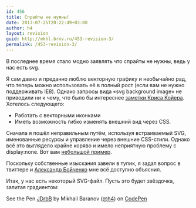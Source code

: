 ```yaml
---
id: 456
title: Спрайты не нужны!
date: 2013-07-25T20:22:49+03:00
author: h4
layout: revision
guid: http://mkhl.brnv.ru/453-revision-3/
permalink: /453-revision-3/
---
```

В последнее время стало модно заявлять что спрайты не нужны, ведь у нас есть svg.

Я сам давно и преданно люблю векторную графику и необычайно рад, что теперь можно использовать её в полный рост (если вам не нужно поддерживать IE8). Однако запросы вида «svg background image» не приводили ни к чему, что было бы интереснее [заметки Криса Койера](http://css-tricks.com/using-svg/). Хотелось следующего:

  * Работать с векторными иконками
  * Иметь возможность гибко изменять внешний вид через CSS.

Сначала я пошёл неправильным путём, используя встраиваемый SVG, именованные ресурсы и управление через внешние CSS-стили. Однако всё это выглядело крайне коряво и имело неприятную проблему с display:none. Вот вам [небольшой пример](http://codepen.io/h4/pen/HDfej).

Поскольку собственные изыскания завели в тупик, я задал вопрос в твиттере и [Александр Бойченко](https://twitter.com/banzalik) мне всё доступно объяснил.

Итак, у нас есть некоторый SVG-файл. Пусть это будет звёздочка, залитая градиентом:

<p data-height="268" data-theme-id="0" data-slug-hash="JDrbB" data-user="h4" data-default-tab="result" class='codepen'>
  See the Pen <a href='http://codepen.io/h4/pen/JDrbB'>JDrbB</a> by Mikhail Baranov (<a href='http://codepen.io/h4'>@h4</a>) on <a href='http://codepen.io'>CodePen</a>
</p>